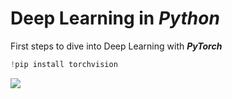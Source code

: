 # Deep Learning in *Python* 
First steps to dive into Deep Learning with ***PyTorch*** 
```Python
!pip install torchvision
```
![](https://www.cloudmasters.es/wp-content/uploads/sites/5/2020/02/image-4.png)
